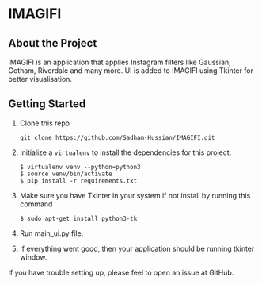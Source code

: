 # IMAGIFI

## About the Project 

IMAGIFI is an application that applies Instagram filters like Gaussian, Gotham, Riverdale and many more. UI is added to IMAGIFI using Tkinter for better visualisation.

## Getting Started

1. Clone this repo
    ```
    git clone https://github.com/Sadham-Hussian/IMAGIFI.git
    ```
2. Initialize a `virtualenv` to install the dependencies for this project.
    ```
    $ virtualenv venv --python=python3
    $ source venv/bin/activate
    $ pip install -r requirements.txt
    ```
3. Make sure you have Tkinter in your system if not install by running this command
    ```
    $ sudo apt-get install python3-tk
    ```
4. Run main_ui.py file.

5. If everything went good, then your application should be running tkinter window.

If you have trouble setting up, please feel to open an issue at GitHub.
